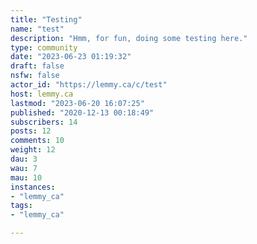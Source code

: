 ```yaml
---
title: "Testing" 
name: "test"
description: "Hmm, for fun, doing some testing here."
type: community
date: "2023-06-23 01:19:32"
draft: false
nsfw: false
actor_id: "https://lemmy.ca/c/test"
host: lemmy.ca
lastmod: "2023-06-20 16:07:25"
published: "2020-12-13 00:18:49"
subscribers: 14
posts: 12
comments: 10
weight: 12
dau: 3
wau: 7
mau: 10
instances:
- "lemmy_ca"
tags: 
- "lemmy_ca"

---
```

